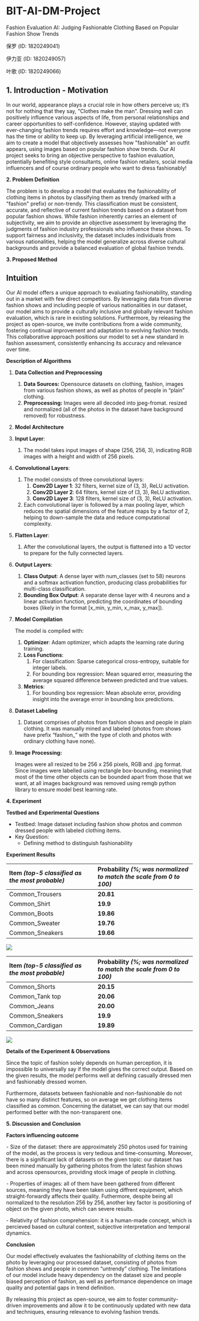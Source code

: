 # BIT-AI-DM-Project

<a name="_hlk181262321"></a>Fashion Evaluation AI: Judging Fashionable Clothing Based on Popular Fashion Show Trends

保罗 (ID: 1820249041)

伊力亚 (ID: 1820249057)

叶歌 (ID: 1820249066)

## **1. Introduction - Motivation**
<a name="_hlk181262406"></a>In our world, appearance plays a crucial role in how others perceive us; it’s not for nothing that they say, "Clothes make the man". Dressing well can positively influence various aspects of life, from personal relationships and career opportunities to self-confidence. However, staying updated with ever-changing fashion trends requires effort and knowledge—not everyone has the time or ability to keep up. By leveraging artificial intelligence, we aim to create a model that objectively assesses how "fashionable" an outfit appears, using images based on popular fashion show trends. Our AI project seeks to bring an objective perspective to fashion evaluation, potentially benefiting style consultants, online fashion retailers, social media influencers and of course ordinary people who want to dress fashionably!

**2. Problem Definition**

<a name="_hlk181263481"></a>The problem is to develop a model that evaluates the fashionability of clothing items in photos by classifying them as trendy (marked with a "fashion" prefix) or non-trendy. This classification must be consistent, accurate, and reflective of current fashion trends based on a dataset from popular fashion shows. While fashion inherently carries an element of subjectivity, we aim to provide an objective assessment by leveraging the judgments of fashion industry professionals who influence these shows. To support fairness and inclusivity, the dataset includes individuals from various nationalities, helping the model generalize across diverse cultural backgrounds and provide a balanced evaluation of global fashion trends.

**3. Proposed Method**
## **Intuition**
<a name="_hlk181263515"></a>Our AI model offers a unique approach to evaluating fashionability, standing out in a market with few direct competitors. By leveraging data from diverse fashion shows and including people of various nationalities in our dataset, our model aims to provide a culturally inclusive and globally relevant fashion evaluation, which is rare in existing solutions. Furthermore, by releasing the project as open-source, we invite contributions from a wide community, fostering continual improvement and adaptation to evolving fashion trends. This collaborative approach positions our model to set a new standard in fashion assessment, consistently enhancing its accuracy and relevance over time.

**Description of Algorithms**

1. **Data Collection and Preprocessing**
   1. **Data Sources:** Opensource datasets on clothing, fashion, images from various fashion shows, as well as photos of people in “plain” clothing.
   1. **Preprocessing:** Images were all decoded into jpeg-fromat. resized and normalized (all of the photos in the dataset have background removed) for robustness.
1. **Model Architecture**
1. **Input Layer**:
   1. The model takes input images of shape (256, 256, 3), indicating RGB images with a height and width of 256 pixels.
1. **Convolutional Layers**:
   1. The model consists of three convolutional layers:
      1. **Conv2D Layer 1**: 32 filters, kernel size of (3, 3), ReLU activation.
      1. **Conv2D Layer 2**: 64 filters, kernel size of (3, 3), ReLU activation.
      1. **Conv2D Layer 3**: 128 filters, kernel size of (3, 3), ReLU activation.
   1. Each convolutional layer is followed by a max pooling layer, which reduces the spatial dimensions of the feature maps by a factor of 2, helping to down-sample the data and reduce computational complexity.
1. **Flatten Layer**:
   1. After the convolutional layers, the output is flattened into a 1D vector to prepare for the fully connected layers.
1. **Output Layers**:
   1. **Class Output**: A dense layer with num\_classes (set to 58) neurons and a softmax activation function, producing class probabilities for multi-class classification.
   1. **Bounding Box Output**: A separate dense layer with 4 neurons and a linear activation function, predicting the coordinates of bounding boxes (likely in the format [x\_min, y\_min, x\_max, y\_max]).
1. **Model Compilation**

   The model is compiled with:

   1. **Optimizer**: Adam optimizer, which adapts the learning rate during training.
   1. **Loss Functions**:
      1. For classification: Sparse categorical cross-entropy, suitable for integer labels.
      1. For bounding box regression: Mean squared error, measuring the average squared difference between predicted and true values.
   1. **Metrics**:
      1. For bounding box regression: Mean absolute error, providing insight into the average error in bounding box predictions.

1. **Dataset Labeling**
   1. Dataset comprises of photos from fashion shows and people in plain clothing. It was manually mined and labeled (photos from shows have prefix “fashion\_” with the type of cloth and photos with ordinary clothing have none).

1. **Image Processing:**

   Images were all resized to be 256 x 256 pixels, RGB and .jpg format. Since images were labelled using rectangle box-bounding, meaning that most of the time other objects can be bounded apart from those that we want, at all images background was removed using remgb python library to ensure model best learning rate.


**4. Experiment**


**Testbed and Experimental Questions**

- Testbed: Image dataset including fashion show photos and common dressed people with labeled clothing items.
- Key Question:
  - Defining method to distinguish fashionability



**Experiment Results**

|**Item** *(top-5 classified as the most probable)*|**Probability** *(%; was normalized to match the scale from 0 to 100)* |
| :- | :- |
|Common\_Trousers|**20.81**|
|Common\_Shirt|**19.9**|
|Common\_Boots|**19.86**|
|Common\_Sweater|**19.76**|
|Common\_Sneakers|**19.66**|

![](data/photo/test/13.jpg)

|**Item** *(top-5 classified as the most probable)*|**Probability** *(%; was normalized to match the scale from 0 to 100)* |
| :- | :- |
|Common\_Shorts|**20.15**|
|Common\_Tank top|**20.06**|
|Common\_Jeans|**20.00**|
|Common\_Sneakers|**19.9**|
|Common\_Cardigan|**19.89**|

![](data/photo/test/14.jpg)







**Details of the Experiment & Observations**

Since the topic of fashion solely depends on human perception, it is impossible to universally say if the model gives the correct output. Based on the given results, the model performs well at defining casually dressed men and fashionably dressed women.

Furthermore, datasets between fashionable and non-fashionable do not have so many distinct features, so on average we get clothing items classified as common. Concerning the datatset, we can say that our model performed better with the non-transparent one.


**5. Discussion and Conclusion**

**Factors influencing outcome**

\- Size of the dataset: there are approximately 250 photos used for training of the model, as the process is very tedious and time-consuming. Moreover, there is a significant lack of datasets on the given topic: our dataset has been mined manually by gathering photos from the latest fashion shows and across opensources, providing stock image of people in clothing.

\- Properties of images: all of them have been gathered from different sources, meaning they have been taken using diffrent equipment, which straight-forwardly affects their quality. Futhermore, despite being all normalized to the resolution 256 by 256, another key factor is positioning of object on the given photo, which can severe results.

\- Relativity of fashion comprehension: it is a human-made concept, which is percieved based on cultural context, subjective interpretation and temporal dynamics.

**Conclusion**

<a name="_hlk181265774"></a>Our model effectively evaluates the fashionability of clothing items on the photo by leveraging our processed dataset, consisting of photos from fashion shows and people in common “untrendy” clothing. The limitations of our model include heavy dependency on the dataset size and people biased perception of fashion, as well as performance dependence on image quality and potential gaps in trend definition.

By releasing this project as open-source, we aim to foster community-driven improvements and allow it to be continuously updated with new data and techniques, ensuring relevance to evolving fashion trends.
